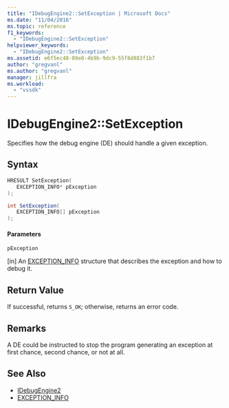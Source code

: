 ```yaml
---
title: "IDebugEngine2::SetException | Microsoft Docs"
ms.date: "11/04/2016"
ms.topic: reference
f1_keywords:
  - "IDebugEngine2::SetException"
helpviewer_keywords:
  - "IDebugEngine2::SetException"
ms.assetid: e6f5ec48-09e8-4b9b-9dc9-55f8d883f1b7
author: "gregvanl"
ms.author: "gregvanl"
manager: jillfra
ms.workload:
  - "vssdk"
---
```

# IDebugEngine2::SetException
Specifies how the debug engine (DE) should handle a given exception.

## Syntax

```cpp
HRESULT SetException( 
   EXCEPTION_INFO* pException
);
```

```csharp
int SetException( 
   EXCEPTION_INFO[] pException
);
```

#### Parameters
 `pException`

 [in] An [EXCEPTION_INFO](../../../extensibility/debugger/reference/exception-info.md) structure that describes the exception and how to debug it.

## Return Value
 If successful, returns `S_OK`; otherwise, returns an error code.

## Remarks
 A DE could be instructed to stop the program generating an exception at first chance, second chance, or not at all.

## See Also
- [IDebugEngine2](../../../extensibility/debugger/reference/idebugengine2.md)
- [EXCEPTION_INFO](../../../extensibility/debugger/reference/exception-info.md)